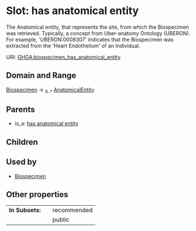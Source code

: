 
# Slot: has anatomical entity


The Anatomical entity, that represents the site, from which the Biospecimen was retrieved. Typically, a concept from Uber-anatomy Ontology (UBERON). For example, 'UBERON:0008307' indicates that the Biospecimen was extracted from the 'Heart Endothelium' of an Individual.

URI: [GHGA:biospecimen_has_anatomical_entity](https://w3id.org/GHGA/biospecimen_has_anatomical_entity)


## Domain and Range

[Biospecimen](Biospecimen.md) &#8594;  <sub>0..\*</sub> [AnatomicalEntity](AnatomicalEntity.md)

## Parents

 *  is_a: [has anatomical entity](has_anatomical_entity.md)

## Children


## Used by

 * [Biospecimen](Biospecimen.md)

## Other properties

|  |  |  |
| --- | --- | --- |
| **In Subsets:** | | recommended |
|  | | public |

